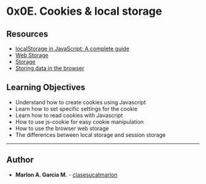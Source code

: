 # 0x0E. Cookies & local storage

## Resources

- [localStorage in JavaScript: A complete guide](https://blog.logrocket.com/localstorage-javascript-complete-guide/)
- [Web Storage](https://www.w3schools.com/html/html5_webstorage.asp)
- [Storage](https://developer.mozilla.org/en-US/docs/Web/API/Storage)
- [Storing data in the browser](https://javascript.info/data-storage)

## Learning Objectives

- Understand how to create cookies using Javascript
- Learn how to set specific settings for the cookie
- Learn how to read cookies with Javascript
- How to use js-cookie for easy cookie manipulation
- How to use the browser web storage
- The differences between local storage and session storage
  
---

## Author

- **Marlon A. Garcia M.** - [clasesucatmarlon](https://github.com/clasesucatmarlon)